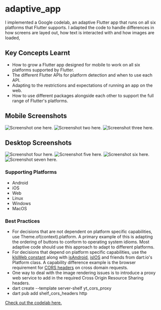 # adaptive_app 
I implemented a Google codelab, an adaptive Flutter app that runs on all six platforms that Flutter supports. I adapted the code to handle differences in how screens are layed out, how text is interacted with and how images are loaded,

## Key Concepts Learnt
- How to grow a Flutter app designed for mobile to work on all six platforms supported by Flutter.
- The different Flutter APIs for platform detection and when to use each API.
- Adapting to the restrictions and expectations of running an app on the web.
- How to use different packages alongside each other to support the full range of Flutter's platforms.


## Mobile Screenshots
![Screenshot one here.](./images/shot_one.png) 
![Screenshot two here.](./images/shot_two.png) 
![Screenshot three here.](./images/shot_three.png) 


## Desktop Screenshots
![Screenshot four here.](./images/shot_four.png) 
![Screenshot five here.](./images/shot_five.png) 
![Screenshot six here.](./images/shot_six.png) 
![Screenshot seven here.](./images/shot_seven.png) 


### Supporting Platforms
- Android 
- iOS
- Web
- Linux 
- Windows
- MacOS

### Best Practices
- For decisions that are not dependent on platform specific capabilities, use Theme.of(context).platform. A primary example of this is adapting the ordering of buttons to conform to operating system idioms. Most adaptive code should use this approach to adapt to different platforms.
- For decisions that depend on platform specific capabilities, use the [kIsWeb constant](https://api.flutter.dev/flutter/foundation/kIsWeb-constant.html) along with [isAndroid](https://api.dart.dev/stable/2.14.2/dart-io/Platform/isAndroid.html), [isIOS](https://api.dart.dev/stable/2.14.2/dart-io/Platform/isIOS.html) and friends from dart:io's Platform class. A capability difference example is the browser requirement for [CORS headers](https://developer.mozilla.org/en-US/docs/Web/HTTP/CORS) on cross domain requests.
- One way to deal with the image rendering issues is to introduce a proxy web service to add in the required Cross Origin Resource Sharing headers.
- dart create --template server-shelf yt_cors_proxy
- dart pub add shelf_cors_headers http



[Check out the codelab here.](https://codelabs.developers.google.com/codelabs/flutter-adaptive-app)


